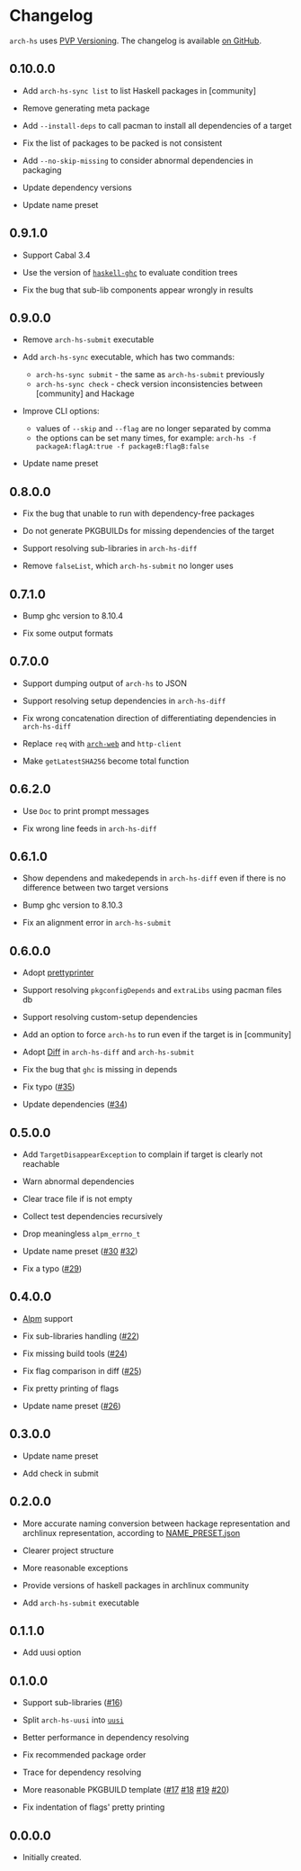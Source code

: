 # Changelog

`arch-hs` uses [PVP Versioning][1].
The changelog is available [on GitHub][2].

## 0.10.0.0

* Add `arch-hs-sync list` to list Haskell packages in [community]

* Remove generating meta package

* Add `--install-deps` to call pacman to install all dependencies of a target

* Fix the list of packages to be packed is not consistent

* Add `--no-skip-missing` to consider abnormal dependencies in packaging

* Update dependency versions

* Update name preset

## 0.9.1.0

* Support Cabal 3.4

* Use the version of [`haskell-ghc`](https://archlinux.org/packages/community/x86_64/ghc/) to evaluate condition trees

* Fix the bug that sub-lib components appear wrongly in results

## 0.9.0.0

* Remove `arch-hs-submit` executable

* Add `arch-hs-sync` executable, which has two commands:
  * `arch-hs-sync submit` - the same as `arch-hs-submit` previously
  * `arch-hs-sync check` - check version inconsistencies between [community] and Hackage

* Improve CLI options: 
  * values of `--skip` and `--flag` are no longer separated by comma
  * the options can be set many times, for example: `arch-hs -f packageA:flagA:true -f packageB:flagB:false`

* Update name preset

## 0.8.0.0

* Fix the bug that unable to run with dependency-free packages

* Do not generate PKGBUILDs for missing dependencies of the target

* Support resolving sub-libraries in `arch-hs-diff`

* Remove `falseList`, which `arch-hs-submit` no longer uses

## 0.7.1.0

* Bump ghc version to 8.10.4

* Fix some output formats

## 0.7.0.0

* Support dumping output of `arch-hs` to JSON

* Support resolving setup dependencies in `arch-hs-diff`

* Fix wrong concatenation direction of differentiating dependencies in `arch-hs-diff`

* Replace `req` with [`arch-web`](https://github.com/berberman/arch-web) and `http-client`

* Make `getLatestSHA256` become total function

## 0.6.2.0

* Use `Doc` to print prompt messages

* Fix wrong line feeds in `arch-hs-diff`

## 0.6.1.0

* Show dependens and makedepends in `arch-hs-diff` even if there is no difference between two target versions

* Bump ghc version to 8.10.3

* Fix an alignment error in `arch-hs-submit`

## 0.6.0.0

* Adopt [prettyprinter](https://hackage.haskell.org/package/prettyprinter)

* Support resolving `pkgconfigDepends` and `extraLibs` using pacman files db

* Support resolving custom-setup dependencies

* Add an option to force `arch-hs` to run even if the target is in [community] 

* Adopt [Diff](https://hackage.haskell.org/package/Diff) in `arch-hs-diff` and `arch-hs-submit`

* Fix the bug that `ghc` is missing in depends

* Fix typo ([#35](https://github.com/berberman/arch-hs/pull/35))

* Update dependencies ([#34](https://github.com/berberman/arch-hs/pull/34))

## 0.5.0.0

* Add `TargetDisappearException` to complain if target is clearly not reachable

* Warn abnormal dependencies

* Clear trace file if is not empty

* Collect test dependencies recursively

* Drop meaningless `alpm_errno_t`

* Update name preset ([#30](https://github.com/berberman/arch-hs/pull/30) [#32](https://github.com/berberman/arch-hs/pull/32))

* Fix a typo ([#29](https://github.com/berberman/arch-hs/pull/29))

## 0.4.0.0

* [Alpm](https://www.archlinux.org/pacman/libalpm.3.html) support

* Fix sub-libraries handling ([#22](https://github.com/berberman/arch-hs/issues/22))

* Fix missing build tools ([#24](https://github.com/berberman/arch-hs/issues/24))

* Fix flag comparison in diff ([#25](https://github.com/berberman/arch-hs/issues/25))

* Fix pretty printing of flags

* Update name preset ([#26](https://github.com/berberman/arch-hs/pull/26))

## 0.3.0.0

* Update name preset

* Add check in submit

## 0.2.0.0

* More accurate naming conversion between hackage representation and archlinux representation, according to [NAME_PRESET.json](https://github.com/berberman/arch-hs/blob/master/data/NAME_PRESET.json)

* Clearer project structure

* More reasonable exceptions

* Provide versions of haskell packages in archlinux community

* Add `arch-hs-submit` executable

## 0.1.1.0

* Add uusi option

## 0.1.0.0

* Support sub-libraries ([#16](https://github.com/berberman/arch-hs/issues/16))

* Split `arch-hs-uusi` into [`uusi`](https://github.com/berberman/uusi)

* Better performance in dependency resolving

* Fix recommended package order

* Trace for dependency resolving

* More reasonable PKGBUILD template ([#17](https://github.com/berberman/arch-hs/issues/16) [#18](https://github.com/berberman/arch-hs/issues/16) [#19](https://github.com/berberman/arch-hs/issues/16) [#20](https://github.com/berberman/arch-hs/issues/16))

* Fix indentation of flags' pretty printing

## 0.0.0.0

* Initially created.

[1]: https://pvp.haskell.org
[2]: https://github.com/berberman/arch-hs/releases
